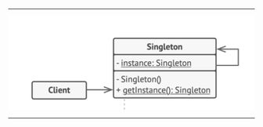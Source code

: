 ***

![Singleton](https://github.com/muarshad01/CPP_Design_Patterns/blob/main/images/creational/singleton.png)

***
